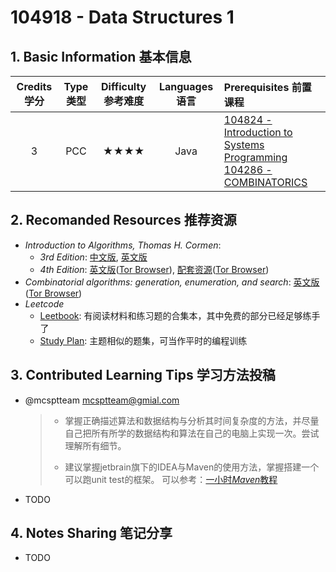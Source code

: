 # 104918 - Data Structures 1

## 1. Basic Information 基本信息

| Credits 学分 | Type 类型 | Difficulty 参考难度 | Languages 语言 | Prerequisites 前置课程                                       |
| :----------: | :-------: | :-----------------: | :------------: | :----------------------------------------------------------- |
|      3       |    PCC    |        ★★★★         |      Java      | [104824 - Introduction to Systems Programming](../prog-languages/intro-sys.md)<br />[104286 - COMBINATORICS](../../../math/remarks/discrete/combi.md) |

## 2. Recomanded Resources 推荐资源

-   *Introduction to Algorithms, Thomas H. Cormen*: 
    -   *3rd Edition*: [中文版](https://z-library.sk/book/119017157/5b41f2/算法导论原书第3版.html), [英文版](https://z-library.sk/book/5372131/011ff5/introduction-to-algorithms-third-edition-with-a-complete-bookmark.html?dsource=recommend)
    -   *4th Edition*: [英文版](http://bookszlibb74ugqojhzhg2a63w5i2atv5bqarulgczawnbmsb6s6qead.onion/book/24579828/a10200/introduction-to-algorithms.html)([Tor Browser](https://www.torproject.org/zh-CN/download/)), [配套资源](http://bookszlibb74ugqojhzhg2a63w5i2atv5bqarulgczawnbmsb6s6qead.onion/book/23586646/08e20e/introduction-to-algorithms-fourth-edition-ed-4th-instructor-res-n-1-of-3-lectures-and-solution.html)([Tor Browser](https://www.torproject.org/zh-CN/download/))
-   *Combinatorial algorithms: generation, enumeration, and search*: [英文版](http://bookszlibb74ugqojhzhg2a63w5i2atv5bqarulgczawnbmsb6s6qead.onion/book/10334380/7795de/combinatorial-algorithms-generation-enumeration-and-search.html)([Tor Browser](https://www.torproject.org/zh-CN/download/))
-   *Leetcode*
    -   [Leetbook](https://leetcode.cn/leetbook/): 有阅读材料和练习题的合集本，其中免费的部分已经足够练手了
    -   [Study Plan](https://leetcode.cn/studyplan/): 主题相似的题集，可当作平时的编程训练

## 3. Contributed Learning Tips 学习方法投稿

-   @mcsptteam <mcsptteam@gmial.com>

    >   -   掌握正确描述算法和数据结构与分析其时间复杂度的方法，并尽量自己把所有所学的数据结构和算法在自己的电脑上实现一次。尝试理解所有细节。
    >
    >   -   建议掌握jetbrain旗下的IDEA与Maven的使用方法，掌握搭建一个可以跑unit test的框架。
    >       可以参考：[一小时*Maven*教程](https://www.bilibili.com/video/BV1uApMeWErY/?spm_id_from=333.337.search-card.all.click)

-   TODO

## 4. Notes Sharing 笔记分享

-   TODO
